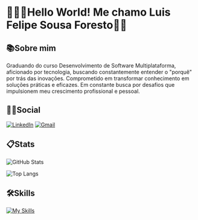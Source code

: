 # 👨🏻‍💻Hello World! Me chamo Luis Felipe Sousa Foresto👋🏼
## 📚Sobre mim
Graduando do curso Desenvolvimento de Software Multiplataforma, aficionado por tecnologia, buscando constantemente entender o "porquê" por trás das inovações. Comprometido em transformar conhecimento em soluções práticas e eficazes. Em constante busca por desafios que impulsionem meu crescimento profissional e pessoal.

##  🤝🏼Social 
[![LinkedIn](https://img.shields.io/badge/LinkedIn-bf0000?style=for-the-badge&logo=linkedin&logoColor=white)](https://www.linkedin.com/in/lu%C3%ADs-felipe-sousa-foresto-b403132b6)
[![Gmail](https://img.shields.io/badge/Gmail-bf0000?style=for-the-badge&logo=gmail&logoColor=white)](mailto:luisf.foresto@gmail.com)

## 📋Stats
![GitHub Stats](https://github-readme-stats.vercel.app/api?username=HttpsFelps&theme=transparent&bg_color=242424&border_color=890909&show_icons=true&icon_color=bf0000&title_color=bf0000&text_color=FFF)



![Top Langs](https://github-readme-stats-git-masterrstaa-rickstaa.vercel.app/api/top-langs/?username=HttpsFelps&layout=compact&bg_color=242424&border_color=890909&title_color=bf0000&text_color=FFF)


## 🛠️Skills
[![My Skills](https://skillicons.dev/icons?i=photoshop,html,css,js,py,java,c,php,git,vscode)](https://skillicons.dev)
